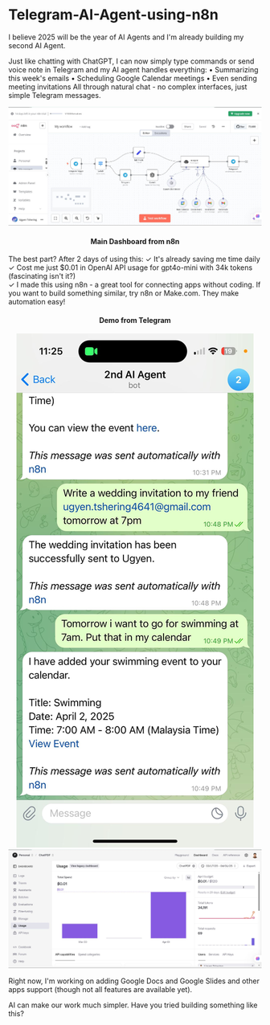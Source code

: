 # Telegram-AI-Agent-using-n8n

I believe 2025 will be the year of AI Agents and I'm already building my second AI Agent. 

Just like chatting with ChatGPT, I can now simply type commands or send voice note in Telegram and my AI agent handles everything:
• Summarizing this week's emails
• Scheduling Google Calendar meetings
• Even sending meeting invitations
All through natural chat - no complex interfaces, just simple Telegram messages. 

<div align="center">
  
<img src="dashboard.jpeg">
<h4>Main Dashboard from n8n</h4>
</div>

The best part? After 2 days of using this:
✓ It's already saving me time daily  
✓ Cost me just $0.01 in OpenAI API usage for gpt4o-mini with 34k tokens (fascinating isn't it?)  
✓ I made this using n8n - a great tool for connecting apps without coding. If you want to build something similar, try n8n or Make.com. They make automation easy!  

<div align="center">
  <h4>Demo from Telegram</h4>
<img src="telegram.jpeg" height="40%" width="auto">
  
<img src="openai_billing.jpeg">
</div>

Right now, I'm working on adding Google Docs and Google Slides and other apps support (though not all features are available yet).

AI can make our work much simpler. Have you tried building something like this?
